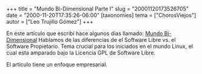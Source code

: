 +++
title = "Mundo Bi-Dimensional Parte I"
slug = "20001120173526705"
date = "2000-11-20T17:35:26-06:00"
[taxonomies]
tema = ["ChorosViejos"]
autor = ["Leo Trujillo Gómez"]
+++

En este artículo que escribí hace algunos días llamado: [Mundo
Bi-Dimensional](http://linuxnoticias.com/cgi-bin/cgiGetTitleArticle?LANG=es&ObjectID=2095&Region=14942207)
Hablamos de las diferencias de el Software Libre vs. el Software
Propietario. Tema crucial para los iniciados en el mundo Linux, el cual
esta amparado bajo la Licencia GPL de Software Libre.

El artículo tiene un enfoque empresarial.

